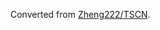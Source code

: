 Converted from [Zheng222/TSCN](https://github.com/Zheng222/TSCN/tree/0508cfb7da6ca2e03113e7de5975a4a462c63bbe).
